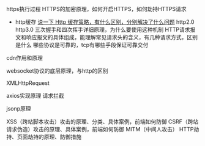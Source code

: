 https执行过程
HTTPS的加密原理，如何开启HTTPS，如何劫持HTTPS请求
- http缓存
[说一下 Http 缓存策略，有什么区别，分别解决了什么问题](https://github.com/lgwebdream/FE-Interview/issues/14)
http2.0 http3.0
三次握手和四次挥手详细原理，为什么要使用这种机制
HTTP请求报文和响应报文的具体组成，能理解常见请求头的含义，有几种请求方式，区别是什么
哪些协议是可靠的，tcp有哪些手段保证可靠交付

cdn作用和原理

websocket协议的底层原理，与http的区别

XMLHttpRequest

axios实现原理
请求拦截

jsonp原理


XSS（跨站脚本攻击）攻击的原理、分类、具体案例，前端如何防御
CSRF（跨站请求伪造）攻击的原理、具体案例，前端如何防御
MITM（中间人攻击）
HTTP劫持、页面劫持的原理、防御措施
